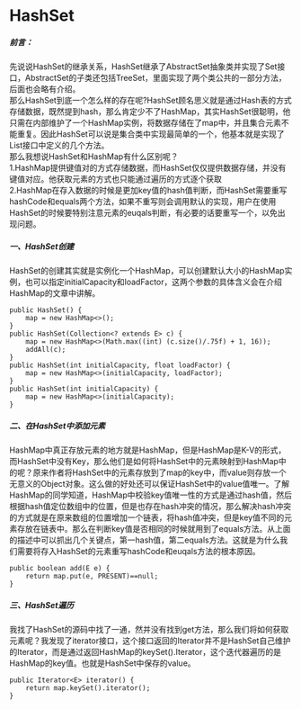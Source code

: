 # HashSet

##### 前言：
先说说HashSet的继承关系，HashSet继承了AbstractSet抽象类并实现了Set接口，AbstractSet的子类还包括TreeSet，里面实现了两个类公共的一部分方法，后面也会略有介绍。  
那么HashSet到底一个怎么样的存在呢?HashSet顾名思义就是通过Hash表的方式存储数据，既然提到hash，那么肯定少不了HashMap，其实HashSet很聪明，他只需在内部维护了一个HashMap实例，将数据存储在了map中，并且集合元素不能重复。因此HashSet可以说是集合类中实现最简单的一个，他基本就是实现了List接口中定义的几个方法。  
那么我想说HashSet和HashMap有什么区别呢？  
1.HashMap提供键值对的方式存储数据，而HashSet仅仅提供数据存储，并没有键值对应。他获取元素的方式也只能通过遍历的方式逐个获取  
2.HashMap在存入数据的时候是更加key值的hash值判断，而HashSet需要重写hashCode和equals两个方法，如果不重写则会调用默认的实现，用户在使用HashSet的时候要特别注意元素的euqals判断，有必要的话要重写一个，以免出现问题。  

##### 一、HashSet创建
HashSet的创建其实就是实例化一个HashMap，可以创建默认大小的HashMap实例，也可以指定initialCapacity和loadFactor，这两个参数的具体含义会在介绍HashMap的文章中讲解。  
```
public HashSet() {
    map = new HashMap<>();
}
public HashSet(Collection<? extends E> c) {
    map = new HashMap<>(Math.max((int) (c.size()/.75f) + 1, 16));
    addAll(c);
}
public HashSet(int initialCapacity, float loadFactor) {
    map = new HashMap<>(initialCapacity, loadFactor);
}
public HashSet(int initialCapacity) {
    map = new HashMap<>(initialCapacity);
}

```
##### 二、在HashSet中添加元素
HashMap中真正存放元素的地方就是HashMap，但是HashMap是K-V的形式，而HashSet中没有Key，那么他们是如何将HashSet中的元素映射到HashMap中的呢？原来作者将HashSet中的元素存放到了map的key中，而value则存放一个无意义的Object对象。这么做的好处还可以保证HashSet中的value值唯一。了解HashMap的同学知道，HashMap中校验key值唯一性的方式是通过hash值，然后根据hash值定位数组中的位置，但是也存在hash冲突的情况，那么解决hash冲突的方式就是在原来数组的位置增加一个链表，将hash值冲突，但是key值不同的元素存放在链表中。那么在判断key值是否相同的时候就用到了equals方法。从上面的描述中可以抓出几个关键点，第一hash值，第二equals方法。这就是为什么我们需要将存入HashSet的元素重写hashCode和euqals方法的根本原因。
```
public boolean add(E e) {
    return map.put(e, PRESENT)==null;
}

```

##### 三、HashSet遍历
我找了HashSet的源码中找了一通，然并没有找到get方法，那么我们将如何获取元素呢？我发现了iterator接口，这个接口返回的Iterator并不是HashSet自己维护的Iterator，而是通过返回HashMap的keySet().Iterator，这个迭代器遍历的是HashMap的key值。也就是HashSet中保存的value。
```
public Iterator<E> iterator() {
    return map.keySet().iterator();
}

```


















